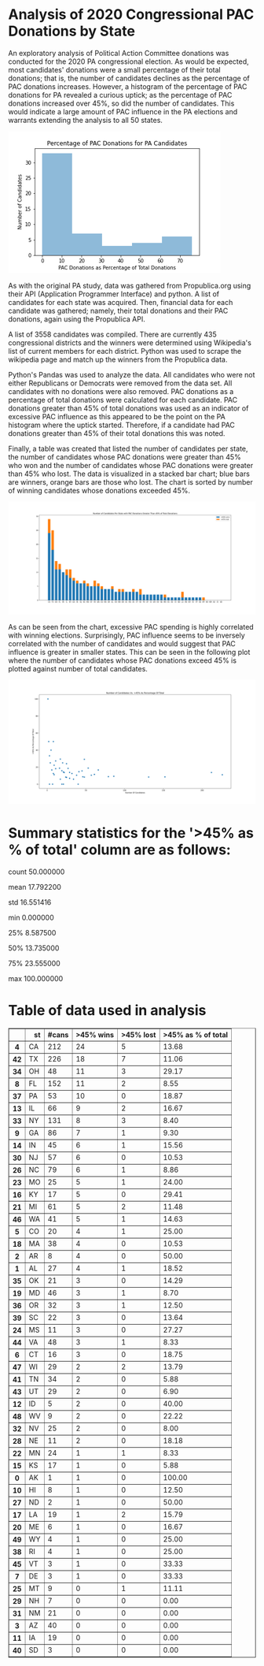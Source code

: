 # Analysis of 2020 Congressional PAC Donations by State

An exploratory analysis of Political Action Committee donations was conducted for the 2020 PA congressional election. As would be expected, most candidates' donations were a small percentage of their total donations; that is, the number of candidates declines as the percentage of PAC donations increases. However, a histogram of the percentage of PAC donations for PA revealed a curious uptick; as the percentage of PAC donations increased over 45%, so did the number of candidates. This would indicate a large amount of PAC influence in the PA elections and warrants extending the analysis to all 50 states. 

![alt text](https://github.com/carlccac/Final/blob/main/pa_hist.png)

As with the original PA study, data was gathered from Propublica.org using their API (Application Programmer Interface) and python. A list of candidates for each state was acquired. Then, financial data for each candidate was gathered; namely, their total donations and their PAC donations, again using the Propublica API.

A list of 3558 candidates was compiled. There are currently 435 congressional districts and the winners were determined using Wikipedia's list of current members for each district. Python was used to scrape the wikipedia page and match up the winners from the Propublica data.

Python's Pandas was used to analyze the data. All candidates who were not either Republicans or Democrats were removed from the data set. All candidates with no donations were also removed. PAC donations as a percentage of total donations were calculated for each candidate. PAC donations greater than 45% of total donations was used as an indicator of excessive PAC influence as this appeared to be the point on the PA histogram where the uptick started. Therefore, if a candidate had PAC donations greater than 45% of their total donations this was noted.   

Finally, a table was created that listed the number of candidates per state, the number of candidates whose PAC donations were greater than 45% who won and the number of candidates whose PAC donations were greater than 45% who lost. The data is visualized in a stacked bar chart; blue bars are winners, orange bars are those who lost. The chart is sorted by number of winning candidates whose donations exceeded 45%.

![alt text](https://github.com/carlccac/Final/blob/main/final_stack_bar.svg)

As can be seen from the chart, excessive PAC spending is highly correlated with winning elections. Surprisingly, PAC influence seems to be inversely correlated with the number of candidates and would suggest that PAC influence is greater in smaller states. This can be seen in the following plot where the number of candidates whose PAC donations exceed 45% is plotted against number of total candidates.

![alt text](https://github.com/carlccac/Final/blob/main/final_scatter.svg)

# Summary statistics for the '>45% as % of total' column are as follows:

count     50.000000

mean      17.792200

std       16.551416

min        0.000000

25%        8.587500

50%       13.735000

75%       23.555000

max      100.000000


# Table of data used in analysis

<table border="1" class="dataframe">
  <thead>
    <tr style="text-align: right;">
      <th></th>
      <th>st</th>
      <th>#cans</th>
      <th>&gt;45% wins</th>
      <th>&gt;45% lost</th>
      <th>&gt;45% as % of total</th>
    </tr>
  </thead>
  <tbody>
    <tr>
      <th>4</th>
      <td>CA</td>
      <td>212</td>
      <td>24</td>
      <td>5</td>
      <td>13.68</td>
    </tr>
    <tr>
      <th>42</th>
      <td>TX</td>
      <td>226</td>
      <td>18</td>
      <td>7</td>
      <td>11.06</td>
    </tr>
    <tr>
      <th>34</th>
      <td>OH</td>
      <td>48</td>
      <td>11</td>
      <td>3</td>
      <td>29.17</td>
    </tr>
    <tr>
      <th>8</th>
      <td>FL</td>
      <td>152</td>
      <td>11</td>
      <td>2</td>
      <td>8.55</td>
    </tr>
    <tr>
      <th>37</th>
      <td>PA</td>
      <td>53</td>
      <td>10</td>
      <td>0</td>
      <td>18.87</td>
    </tr>
    <tr>
      <th>13</th>
      <td>IL</td>
      <td>66</td>
      <td>9</td>
      <td>2</td>
      <td>16.67</td>
    </tr>
    <tr>
      <th>33</th>
      <td>NY</td>
      <td>131</td>
      <td>8</td>
      <td>3</td>
      <td>8.40</td>
    </tr>
    <tr>
      <th>9</th>
      <td>GA</td>
      <td>86</td>
      <td>7</td>
      <td>1</td>
      <td>9.30</td>
    </tr>
    <tr>
      <th>14</th>
      <td>IN</td>
      <td>45</td>
      <td>6</td>
      <td>1</td>
      <td>15.56</td>
    </tr>
    <tr>
      <th>30</th>
      <td>NJ</td>
      <td>57</td>
      <td>6</td>
      <td>0</td>
      <td>10.53</td>
    </tr>
    <tr>
      <th>26</th>
      <td>NC</td>
      <td>79</td>
      <td>6</td>
      <td>1</td>
      <td>8.86</td>
    </tr>
    <tr>
      <th>23</th>
      <td>MO</td>
      <td>25</td>
      <td>5</td>
      <td>1</td>
      <td>24.00</td>
    </tr>
    <tr>
      <th>16</th>
      <td>KY</td>
      <td>17</td>
      <td>5</td>
      <td>0</td>
      <td>29.41</td>
    </tr>
    <tr>
      <th>21</th>
      <td>MI</td>
      <td>61</td>
      <td>5</td>
      <td>2</td>
      <td>11.48</td>
    </tr>
    <tr>
      <th>46</th>
      <td>WA</td>
      <td>41</td>
      <td>5</td>
      <td>1</td>
      <td>14.63</td>
    </tr>
    <tr>
      <th>5</th>
      <td>CO</td>
      <td>20</td>
      <td>4</td>
      <td>1</td>
      <td>25.00</td>
    </tr>
    <tr>
      <th>18</th>
      <td>MA</td>
      <td>38</td>
      <td>4</td>
      <td>0</td>
      <td>10.53</td>
    </tr>
    <tr>
      <th>2</th>
      <td>AR</td>
      <td>8</td>
      <td>4</td>
      <td>0</td>
      <td>50.00</td>
    </tr>
    <tr>
      <th>1</th>
      <td>AL</td>
      <td>27</td>
      <td>4</td>
      <td>1</td>
      <td>18.52</td>
    </tr>
    <tr>
      <th>35</th>
      <td>OK</td>
      <td>21</td>
      <td>3</td>
      <td>0</td>
      <td>14.29</td>
    </tr>
    <tr>
      <th>19</th>
      <td>MD</td>
      <td>46</td>
      <td>3</td>
      <td>1</td>
      <td>8.70</td>
    </tr>
    <tr>
      <th>36</th>
      <td>OR</td>
      <td>32</td>
      <td>3</td>
      <td>1</td>
      <td>12.50</td>
    </tr>
    <tr>
      <th>39</th>
      <td>SC</td>
      <td>22</td>
      <td>3</td>
      <td>0</td>
      <td>13.64</td>
    </tr>
    <tr>
      <th>24</th>
      <td>MS</td>
      <td>11</td>
      <td>3</td>
      <td>0</td>
      <td>27.27</td>
    </tr>
    <tr>
      <th>44</th>
      <td>VA</td>
      <td>48</td>
      <td>3</td>
      <td>1</td>
      <td>8.33</td>
    </tr>
    <tr>
      <th>6</th>
      <td>CT</td>
      <td>16</td>
      <td>3</td>
      <td>0</td>
      <td>18.75</td>
    </tr>
    <tr>
      <th>47</th>
      <td>WI</td>
      <td>29</td>
      <td>2</td>
      <td>2</td>
      <td>13.79</td>
    </tr>
    <tr>
      <th>41</th>
      <td>TN</td>
      <td>34</td>
      <td>2</td>
      <td>0</td>
      <td>5.88</td>
    </tr>
    <tr>
      <th>43</th>
      <td>UT</td>
      <td>29</td>
      <td>2</td>
      <td>0</td>
      <td>6.90</td>
    </tr>
    <tr>
      <th>12</th>
      <td>ID</td>
      <td>5</td>
      <td>2</td>
      <td>0</td>
      <td>40.00</td>
    </tr>
    <tr>
      <th>48</th>
      <td>WV</td>
      <td>9</td>
      <td>2</td>
      <td>0</td>
      <td>22.22</td>
    </tr>
    <tr>
      <th>32</th>
      <td>NV</td>
      <td>25</td>
      <td>2</td>
      <td>0</td>
      <td>8.00</td>
    </tr>
    <tr>
      <th>28</th>
      <td>NE</td>
      <td>11</td>
      <td>2</td>
      <td>0</td>
      <td>18.18</td>
    </tr>
    <tr>
      <th>22</th>
      <td>MN</td>
      <td>24</td>
      <td>1</td>
      <td>1</td>
      <td>8.33</td>
    </tr>
    <tr>
      <th>15</th>
      <td>KS</td>
      <td>17</td>
      <td>1</td>
      <td>0</td>
      <td>5.88</td>
    </tr>
    <tr>
      <th>0</th>
      <td>AK</td>
      <td>1</td>
      <td>1</td>
      <td>0</td>
      <td>100.00</td>
    </tr>
    <tr>
      <th>10</th>
      <td>HI</td>
      <td>8</td>
      <td>1</td>
      <td>0</td>
      <td>12.50</td>
    </tr>
    <tr>
      <th>27</th>
      <td>ND</td>
      <td>2</td>
      <td>1</td>
      <td>0</td>
      <td>50.00</td>
    </tr>
    <tr>
      <th>17</th>
      <td>LA</td>
      <td>19</td>
      <td>1</td>
      <td>2</td>
      <td>15.79</td>
    </tr>
    <tr>
      <th>20</th>
      <td>ME</td>
      <td>6</td>
      <td>1</td>
      <td>0</td>
      <td>16.67</td>
    </tr>
    <tr>
      <th>49</th>
      <td>WY</td>
      <td>4</td>
      <td>1</td>
      <td>0</td>
      <td>25.00</td>
    </tr>
    <tr>
      <th>38</th>
      <td>RI</td>
      <td>4</td>
      <td>1</td>
      <td>0</td>
      <td>25.00</td>
    </tr>
    <tr>
      <th>45</th>
      <td>VT</td>
      <td>3</td>
      <td>1</td>
      <td>0</td>
      <td>33.33</td>
    </tr>
    <tr>
      <th>7</th>
      <td>DE</td>
      <td>3</td>
      <td>1</td>
      <td>0</td>
      <td>33.33</td>
    </tr>
    <tr>
      <th>25</th>
      <td>MT</td>
      <td>9</td>
      <td>0</td>
      <td>1</td>
      <td>11.11</td>
    </tr>
    <tr>
      <th>29</th>
      <td>NH</td>
      <td>7</td>
      <td>0</td>
      <td>0</td>
      <td>0.00</td>
    </tr>
    <tr>
      <th>31</th>
      <td>NM</td>
      <td>21</td>
      <td>0</td>
      <td>0</td>
      <td>0.00</td>
    </tr>
    <tr>
      <th>3</th>
      <td>AZ</td>
      <td>40</td>
      <td>0</td>
      <td>0</td>
      <td>0.00</td>
    </tr>
    <tr>
      <th>11</th>
      <td>IA</td>
      <td>19</td>
      <td>0</td>
      <td>0</td>
      <td>0.00</td>
    </tr>
    <tr>
      <th>40</th>
      <td>SD</td>
      <td>3</td>
      <td>0</td>
      <td>0</td>
      <td>0.00</td>
    </tr>
  </tbody>
</table>
